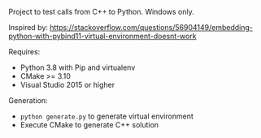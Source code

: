 Project to test calls from C++ to Python. Windows only.

Inspired by: <https://stackoverflow.com/questions/56904149/embedding-python-with-pybind11-virtual-environment-doesnt-work>

Requires:
- Python 3.8 with Pip and virtualenv
- CMake >= 3.10
- Visual Studio 2015 or higher

Generation:
- `python generate.py` to generate virtual environment
- Execute CMake to generate C++ solution